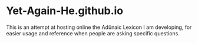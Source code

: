 # Yet-Again-He.github.io

This is an attempt at hosting online the Adûnaic Lexicon I am developing,
for easier usage and reference when people are asking specific questions.